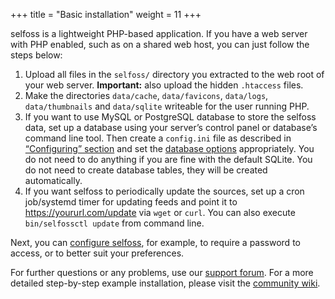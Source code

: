 +++
title = "Basic installation"
weight = 11
+++

selfoss is a lightweight PHP-based application. If you have a web server with PHP enabled, such as on a shared web host, you can just follow the steps below:

1. Upload all files in the `selfoss/` directory you extracted to the web root of your web server. **Important:** also upload the hidden `.htaccess` files.
2. Make the directories `data/cache`, `data/favicons`, `data/logs`, `data/thumbnails` and `data/sqlite` writeable for the user running PHP.
3. If you want to use MySQL or PostgreSQL database to store the selfoss data, set up a database using your server’s control panel or database’s command line tool. Then create a `config.ini` file as described in [“Configuring” section](@/docs/administration/configuring.md) and set the [database options](@/docs/administration/options.md#db-type) appropriately. You do not need to do anything if you are fine with the default SQLite. You do not need to create database tables, they will be created automatically.
4. If you want selfoss to periodically update the sources, set up a cron job/systemd timer for updating feeds and point it to https://yoururl.com/update via `wget` or `curl`. You can also execute `bin/selfossctl update` from command line.

Next, you can [configure selfoss](@/docs/administration/configuring.md), for example, to require a password to access, or to better suit your preferences.

For further questions or any problems, use our [support forum](https://forum.selfoss.aditu.de/). For a more detailed step-by-step example installation, please visit the [community wiki](https://github.com/fossar/selfoss/wiki/).
